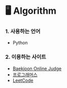 # 🖥 Algorithm

### 1. 사용하는 언어
- Python


### 2. 이용하는 사이트
- [Baekjoon Online Judge](https://www.acmicpc.net/)
- [프로그래머스](https://programmers.co.kr/)
- [LeetCode](https://leetcode.com/explore/)
